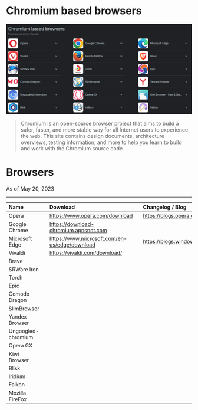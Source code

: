 # Chromium based browsers
![Chromium based browsers](chromium-browsers.jpg "Chromium based browsers")

> Chromium is an open-source browser project that aims to build a safer, faster, and more stable way for all Internet users to experience the web. This site contains design documents, architecture overviews, testing information, and more to help you learn to build and work with the Chromium source code.

# Browsers
As of May 20, 2023
____
|Name| |Download| |Changelog / Blog|
|:----|:----|:----|:----|:----|
|Opera| |https://www.opera.com/download| |https://blogs.opera.com/desktop/|
|Google Chrome| |https://download-chromium.appspot.com| | |
|Microsoft Edge| |https://www.microsoft.com/en-us/edge/download| |https://blogs.windows.com/msedgedev/|
|Vivaldi| |https://vivaldi.com/download/| | |
|Brave| | | | |
|SRWare Iron| | | | |
|Torch| | | | |
|Epic|
|Comodo Dragon|
|SlimBrowser|
|Yandex Browser|
|Ungoogled-chromium|
|Opera GX|
|Kiwi Browser|
|Blisk|
|Iridium|
|Falkon|
|Mozilla FireFox|
